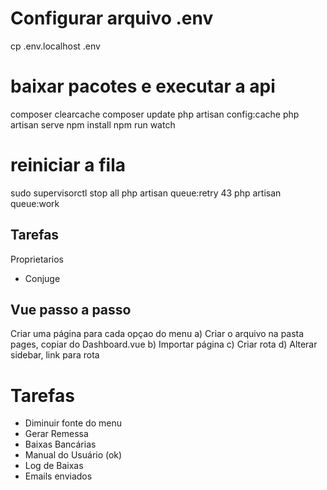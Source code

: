 # Configurar arquivo .env
cp .env.localhost .env
# baixar pacotes e executar a api
composer clearcache
composer update
php artisan config:cache
php artisan serve
npm install
npm run watch

# reiniciar a fila 
sudo supervisorctl stop all
php artisan queue:retry 43
php artisan queue:work

## Tarefas
Proprietarios
   - Conjuge
   

## Vue passo a passo
Criar uma página para cada opçao do menu
   a) Criar o arquivo na pasta pages, copiar do Dashboard.vue
   b) Importar página
   c) Criar rota
   d) Alterar sidebar, link para rota


# Tarefas
- Diminuir fonte do menu
- Gerar Remessa
- Baixas Bancárias
- Manual do Usuário (ok)
- Log de Baixas
- Emails enviados



